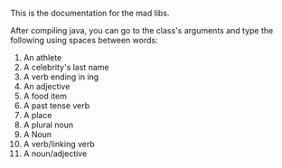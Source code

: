 This is the documentation for the mad libs.

After compiling java, you can go to the class's arguments and type the following using spaces between words:

1. An athlete
2. A celebrity's last name
3. A verb ending in ing
4.  An adjective
5. A food item
6. A past tense verb
7. A place
8. A plural noun
9.  A Noun
10. A verb/linking verb
11. A noun/adjective